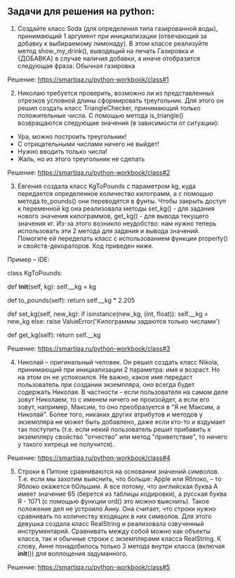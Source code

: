 ## Задачи для решения на python:

1. Создайте класс Soda (для определения типа газированной воды), принимающий 1 аргумент при инициализации (отвечающий 
за добавку к выбираемому лимонаду). В этом классе реализуйте метод show_my_drink(), выводящий на печать Газировка и 
{ДОБАВКА} в случае наличия добавки, а иначе отобразится следующая фраза: Обычная газировка

Решение: https://smartiqa.ru/python-workbook/class#1

2. Николаю требуется проверить, возможно ли из представленных отрезков условной длины сформировать треугольник. Для
этого он решил создать класс TriangleChecker, принимающий только положительные числа. С помощью метода is_triangle()
возвращаются следующие значения (в зависимости от ситуации):
- Ура, можно построить треугольник!
- С отрицательными числами ничего не выйдет!
- Нужно вводить только числа!
- Жаль, но из этого треугольник не сделать

Решение: https://smartiqa.ru/python-workbook/class#2

3. Евгения создала класс KgToPounds с параметром kg, куда передается определенное количество килограмм, а с помощью 
метода to_pounds() они переводятся в фунты. Чтобы закрыть доступ к переменной kg она реализовала методы set_kg() - для
задания нового значения килограммов, get_kg() - для вывода текущего значения кг. Из-за этого возникло неудобство: нам 
нужно теперь использовать эти 2 метода для задания и вывода значений. Помогите ей переделать класс с использованием 
функции property() и свойств-декораторов. Код приведен ниже.

Пример – IDE:

class KgToPounds:

def __init__(self, kg):
self.__kg = kg 

def to_pounds(self):
return self.__kg * 2.205 

def set_kg(self, new_kg):
if isinstance(new_kg, (int, float)):
self.__kg = new_kg
else:
raise ValueError('Килограммы задаются только числами') 

def get_kg(self):
return self.__kg

Решение: https://smartiqa.ru/python-workbook/class#3

4. Николай – оригинальный человек. Он решил создать класс Nikola, принимающий при инициализации 2 параметра: имя и 
возраст. Но на этом он не успокоился. Не важно, какое имя передаст пользователь при создании экземпляра, оно всегда 
будет содержать Николая. В частности - если пользователя на самом деле зовут Николаем, то с именем ничего не произойдет,
а если его зовут, например, Максим, то оно преобразуется в "Я не Максим, а Николай".
Более того, никаких других атрибутов и методов у экземпляра не может быть добавлено, даже если кто-то и вздумает так
поступить (т.е. если некий пользователь решит прибавить к экземпляру свойство "отчество" или метод "приветствие", то 
ничего у такого хитреца не получится). 

Решение: https://smartiqa.ru/python-workbook/class#4

5. Строки в Питоне сравниваются на основании значений символов. Т.е. если мы захотим выяснить, что больше: Apple или
Яблоко, – то Яблоко окажется бОльшим. А все потому, что английская буква А имеет значение 65 (берется из таблицы 
кодировки), а русская буква Я - 1071 (с помощью функции ord() это можно выяснить). Такое положение дел не устроило 
Анну. Она считает, что строки нужно сравнивать по количеству входящих в них символов.
Для этого девушка создала класс RealString и реализовала озвученный инструментарий. Сравнивать между собой можно как
объекты класса, так и обычные строки с экземплярами класса RealString. К слову, Анне понадобилось только 3 метода внутри
класса (включая __init__()) для воплощения задуманного.

Решение: https://smartiqa.ru/python-workbook/class#5